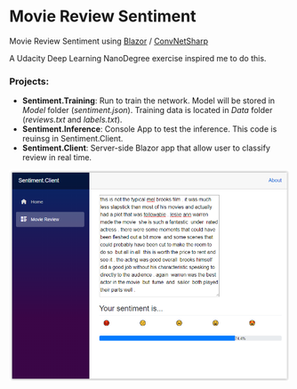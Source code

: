 # Movie Review Sentiment

Movie Review Sentiment using [Blazor](https://dotnet.microsoft.com/apps/aspnet/web-apps/client) / [ConvNetSharp](https://github.com/cbovar/ConvNetSharp)

A Udacity Deep Learning NanoDegree exercise inspired me to do this.

### Projects:
* **Sentiment.Training**: Run to train the network. Model will be stored in *Model* folder (*sentiment.json*). Training data is located in *Data* folder (*reviews.txt* and *labels.txt*).
* **Sentiment.Inference**: Console App to test the inference. This code is reuinsg in Sentiment.Client.
* **Sentiment.Client**: Server-side Blazor app that allow user to classify review in real time.

![Screenshot](https://github.com/cbovar/MovieReviewSentiment/blob/master/img/Screen%20Shot.PNG)
